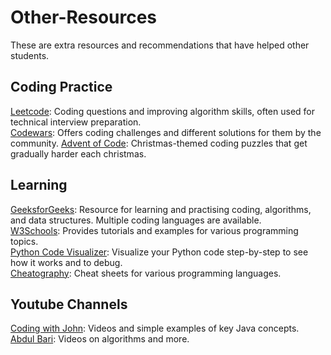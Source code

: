 # Other-Resources
These are extra resources and recommendations that have helped other students.

## Coding Practice
[Leetcode](https://leetcode.com/): Coding questions and improving algorithm skills, often used for technical interview preparation.  
[Codewars](https://www.codewars.com/): Offers coding challenges and different solutions for them by the community.
[Advent of Code](https://adventofcode.com/): Christmas-themed coding puzzles that get gradually harder each christmas.  

## Learning
[GeeksforGeeks](https://www.geeksforgeeks.org/): Resource for learning and practising coding, algorithms, and data structures. Multiple coding languages are available.  
[W3Schools](https://www.w3schools.com/): Provides tutorials and examples for various programming topics.  
[Python Code Visualizer](https://pythontutor.com/visualize.html): Visualize your Python code step-by-step to see how it works and to debug.  
[Cheatography](https://cheatography.com/programming/): Cheat sheets for various programming languages.

## Youtube Channels
[Coding with John](https://www.youtube.com/@CodingWithJohn): Videos and simple examples of key Java concepts.  
[Abdul Bari](https://www.youtube.com/@abdul_bari): Videos on algorithms and more.
